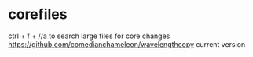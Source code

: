 # corefiles
ctrl + f + //a to search large files for core changes
https://github.com/comedianchameleon/wavelengthcopy current version
